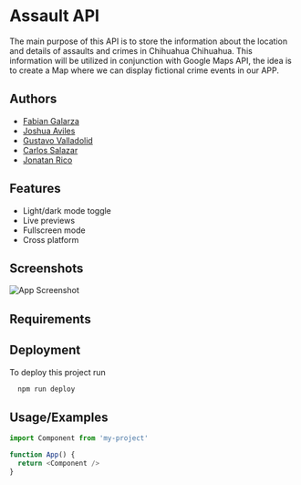 # Assault API

The main purpose of this API is to store the information about the location and details of 
assaults and crimes in Chihuahua Chihuahua. This information will be utilized in conjunction
with Google Maps API, the idea is to create a Map where we can display fictional crime events
in our APP.

## Authors

- [Fabian Galarza](https://github.com/AetherFabian)
- [Joshua Aviles](https://github.com/JoshuaAv07)
- [Gustavo Valladolid](https://github.com/gusvalladolid)
- [Carlos Salazar](https://github.com/CarlosSSC)
- [Jonatan Rico](https://github.com/Jocarico)



## Features

- Light/dark mode toggle
- Live previews
- Fullscreen mode
- Cross platform


## Screenshots

![App Screenshot](https://via.placeholder.com/468x300?text=App+Screenshot+Here)

## Requirements

## Deployment

To deploy this project run

```bash
  npm run deploy
```


## Usage/Examples

```javascript
import Component from 'my-project'

function App() {
  return <Component />
}
```

